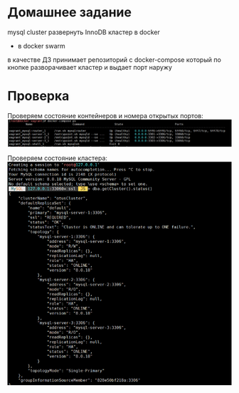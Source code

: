# Домашнее задание
mysql cluster
развернуть InnoDB кластер в docker
* в docker swarm

в качестве ДЗ принимает репозиторий с docker-compose
который по кнопке разворачивает кластер и выдает порт наружу


# Проверка

Проверяем состояние контейнеров и номера открытых портов:
![docker](docker.png)

Проверяем состояние кластера:
![cluster](cluster.png)

